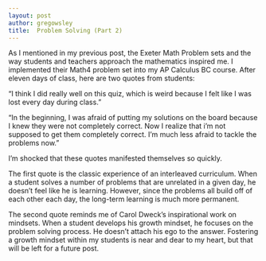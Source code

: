 ```yaml
---
layout: post
author: gregowsley
title:  Problem Solving (Part 2)
---
```

	
As I mentioned in my previous post, the Exeter Math Problem sets and the way students and teachers approach the mathematics inspired me. I implemented their Math4 problem set into my AP Calculus BC course.  After eleven days of class, here are two quotes from students:


“I think I did really well on this quiz, which is weird because I felt like I was lost every day during class.”

“In the beginning, I was afraid of putting my solutions on the board because I knew they were not completely correct. Now I realize that i’m not supposed to get them completely correct. I’m much less afraid to tackle the problems now.”

I’m shocked that these quotes manifested themselves so quickly. 

The first quote is the classic experience of an interleaved curriculum. When a student solves a number of problems that are unrelated in a given day, he doesn’t feel like he is learning. However, since the problems all build off of each other each day, the long-term learning is much more permanent. 

The second quote reminds me of Carol Dweck’s inspirational work on mindsets. When a student develops his growth mindset, he focuses on the problem solving process. He doesn’t attach his ego to the answer. Fostering a growth mindset within my students is near and dear to my heart, but that will be left for a future post.